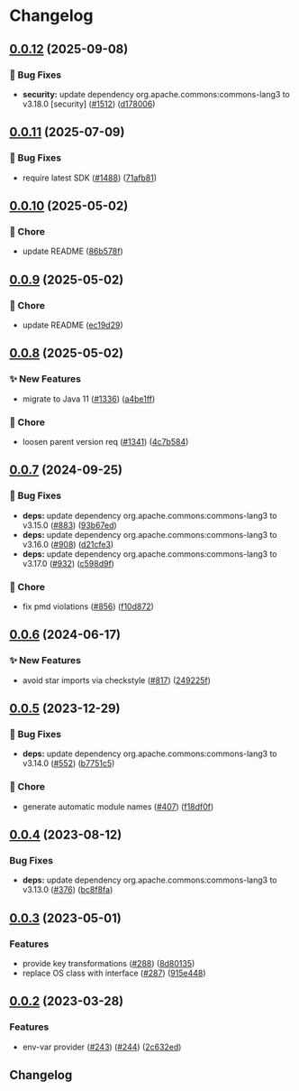 # Changelog

## [0.0.12](https://github.com/open-feature/java-sdk-contrib/compare/dev.openfeature.contrib.providers.env-var-v0.0.11...dev.openfeature.contrib.providers.env-var-v0.0.12) (2025-09-08)


### 🐛 Bug Fixes

* **security:** update dependency org.apache.commons:commons-lang3 to v3.18.0 [security] ([#1512](https://github.com/open-feature/java-sdk-contrib/issues/1512)) ([d178006](https://github.com/open-feature/java-sdk-contrib/commit/d178006411b91ff05376ac8f604c5282f2f19383))

## [0.0.11](https://github.com/open-feature/java-sdk-contrib/compare/dev.openfeature.contrib.providers.env-var-v0.0.10...dev.openfeature.contrib.providers.env-var-v0.0.11) (2025-07-09)


### 🐛 Bug Fixes

* require latest SDK ([#1488](https://github.com/open-feature/java-sdk-contrib/issues/1488)) ([71afb81](https://github.com/open-feature/java-sdk-contrib/commit/71afb81703bc2a5350ab967e478c527469fdb5d2))

## [0.0.10](https://github.com/open-feature/java-sdk-contrib/compare/dev.openfeature.contrib.providers.env-var-v0.0.9...dev.openfeature.contrib.providers.env-var-v0.0.10) (2025-05-02)


### 🧹 Chore

* update README ([86b578f](https://github.com/open-feature/java-sdk-contrib/commit/86b578fcd6b27c88fb11fe4b30207f2db2448f41))

## [0.0.9](https://github.com/open-feature/java-sdk-contrib/compare/dev.openfeature.contrib.providers.env-var-v0.0.8...dev.openfeature.contrib.providers.env-var-v0.0.9) (2025-05-02)


### 🧹 Chore

* update README ([ec19d29](https://github.com/open-feature/java-sdk-contrib/commit/ec19d299699c0297e5356ab71117d820a8c070bf))

## [0.0.8](https://github.com/open-feature/java-sdk-contrib/compare/dev.openfeature.contrib.providers.env-var-v0.0.7...dev.openfeature.contrib.providers.env-var-v0.0.8) (2025-05-02)


### ✨ New Features

* migrate to Java 11 ([#1336](https://github.com/open-feature/java-sdk-contrib/issues/1336)) ([a4be1ff](https://github.com/open-feature/java-sdk-contrib/commit/a4be1ff66870a72189873171e83c5b65dbb9991c))


### 🧹 Chore

* loosen parent version req ([#1341](https://github.com/open-feature/java-sdk-contrib/issues/1341)) ([4c7b584](https://github.com/open-feature/java-sdk-contrib/commit/4c7b58413b47db5c8c52b906ec2cbbc846779199))

## [0.0.7](https://github.com/open-feature/java-sdk-contrib/compare/dev.openfeature.contrib.providers.env-var-v0.0.6...dev.openfeature.contrib.providers.env-var-v0.0.7) (2024-09-25)


### 🐛 Bug Fixes

* **deps:** update dependency org.apache.commons:commons-lang3 to v3.15.0 ([#883](https://github.com/open-feature/java-sdk-contrib/issues/883)) ([93b67ed](https://github.com/open-feature/java-sdk-contrib/commit/93b67edaf5a1f81c6eb6341b1fa94d17190bcf1f))
* **deps:** update dependency org.apache.commons:commons-lang3 to v3.16.0 ([#908](https://github.com/open-feature/java-sdk-contrib/issues/908)) ([d21cfe3](https://github.com/open-feature/java-sdk-contrib/commit/d21cfe3ac7da1ff6e1a4dc2ee4b0db5c24ed4847))
* **deps:** update dependency org.apache.commons:commons-lang3 to v3.17.0 ([#932](https://github.com/open-feature/java-sdk-contrib/issues/932)) ([c598d9f](https://github.com/open-feature/java-sdk-contrib/commit/c598d9f0a61f2324fb85d72fdfea34811283c575))


### 🧹 Chore

* fix pmd violations ([#856](https://github.com/open-feature/java-sdk-contrib/issues/856)) ([f10d872](https://github.com/open-feature/java-sdk-contrib/commit/f10d87205dd6a21222de362694d208fd293d9200))

## [0.0.6](https://github.com/open-feature/java-sdk-contrib/compare/dev.openfeature.contrib.providers.env-var-v0.0.5...dev.openfeature.contrib.providers.env-var-v0.0.6) (2024-06-17)


### ✨ New Features

* avoid star imports via checkstyle ([#817](https://github.com/open-feature/java-sdk-contrib/issues/817)) ([249225f](https://github.com/open-feature/java-sdk-contrib/commit/249225f4e0f981dbe7ea69330990c2509e4e4292))

## [0.0.5](https://github.com/open-feature/java-sdk-contrib/compare/dev.openfeature.contrib.providers.env-var-v0.0.4...dev.openfeature.contrib.providers.env-var-v0.0.5) (2023-12-29)


### 🐛 Bug Fixes

* **deps:** update dependency org.apache.commons:commons-lang3 to v3.14.0 ([#552](https://github.com/open-feature/java-sdk-contrib/issues/552)) ([b7751c5](https://github.com/open-feature/java-sdk-contrib/commit/b7751c5531e8fae5438cf8e9c40870a66b91aaba))


### 🧹 Chore

* generate automatic module names ([#407](https://github.com/open-feature/java-sdk-contrib/issues/407)) ([f18df0f](https://github.com/open-feature/java-sdk-contrib/commit/f18df0f7bcfc0db3e1ef10aa299aa7d7a17d74f7))

## [0.0.4](https://github.com/open-feature/java-sdk-contrib/compare/dev.openfeature.contrib.providers.env-var-v0.0.3...dev.openfeature.contrib.providers.env-var-v0.0.4) (2023-08-12)


### Bug Fixes

* **deps:** update dependency org.apache.commons:commons-lang3 to v3.13.0 ([#376](https://github.com/open-feature/java-sdk-contrib/issues/376)) ([bc8f8fa](https://github.com/open-feature/java-sdk-contrib/commit/bc8f8fab5be2df84531c5bc3dbb269a984c1ccaa))

## [0.0.3](https://github.com/open-feature/java-sdk-contrib/compare/dev.openfeature.contrib.providers.env-var-v0.0.2...dev.openfeature.contrib.providers.env-var-v0.0.3) (2023-05-01)


### Features

* provide key transformations ([#288](https://github.com/open-feature/java-sdk-contrib/issues/288)) ([8d80135](https://github.com/open-feature/java-sdk-contrib/commit/8d801355761f666ad82d5366bc6573b8cf8c7478))
* replace OS class with interface ([#287](https://github.com/open-feature/java-sdk-contrib/issues/287)) ([915e448](https://github.com/open-feature/java-sdk-contrib/commit/915e448bcf06d61756f79d3a6270509e27e63cc1))

## [0.0.2](https://github.com/open-feature/java-sdk-contrib/compare/dev.openfeature.contrib.providers.env-var-v0.0.1...dev.openfeature.contrib.providers.env-var-v0.0.2) (2023-03-28)


### Features

* env-var provider ([#243](https://github.com/open-feature/java-sdk-contrib/issues/243)) ([#244](https://github.com/open-feature/java-sdk-contrib/issues/244)) ([2c632ed](https://github.com/open-feature/java-sdk-contrib/commit/2c632ed3069051ee6f90d88a4bf96e27feb70e46))

## Changelog
